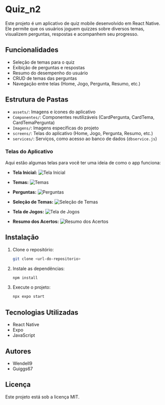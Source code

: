 # Quiz_n2

Este projeto é um aplicativo de quiz mobile desenvolvido em React Native. Ele permite que os usuários joguem quizzes sobre diversos temas, visualizem perguntas, respostas e acompanhem seu progresso.

## Funcionalidades
- Seleção de temas para o quiz
- Exibição de perguntas e respostas
- Resumo do desempenho do usuário
- CRUD de temas das perguntas
- Navegação entre telas (Home, Jogo, Pergunta, Resumo, etc.)



## Estrutura de Pastas
- `assets/`: Imagens e ícones do aplicativo
- `Componentes/`: Componentes reutilizáveis (CardPergunta, CardTema, CardTemaPergunta)
- `Imagens/`: Imagens específicas do projeto
- `screens/`: Telas do aplicativo (Home, Jogo, Pergunta, Resumo, etc.)
- `services/`: Serviços, como acesso ao banco de dados (`dbservice.js`)

### Telas do Aplicativo

Aqui estão algumas telas para você ter uma ideia de como o app funciona:

- **Tela Inicial:**
![Tela Inicial](/Prints%20das%20Telas%20do%20Projeto/{D1E666CC-C30B-4DD8-B9CA-B6846EBF9417}.png)

- **Temas:**
![Temas](/Prints%20das%20Telas%20do%20Projeto/{FD5A4B9E-2C92-4D2C-9582-816EBCA9008F}.png)

- **Perguntas:**
![Perguntas](/Prints%20das%20Telas%20do%20Projeto/{314E6247-18DA-4885-A842-D5F8D5CE7EB7}.png)

- **Seleção de Temas:**
![Seleção de Temas](/Prints%20das%20Telas%20do%20Projeto/{CE310963-C742-404E-B694-AA231CC78920}.png)

- **Tela de Jogos:**
![Tela de Jogos](/Prints%20das%20Telas%20do%20Projeto/{ADDAB4B0-A11F-4F01-A484-E0B0D2600606}.png)

- **Resumo dos Acertos:**
![Resumo dos Acertos](/Prints%20das%20Telas%20do%20Projeto/{62B974D6-FBCE-4769-AA73-100B54564312}.png)
## Instalação
1. Clone o repositório:
   ```bash
   git clone <url-do-repositorio>
   ```
2. Instale as dependências:
   ```bash
   npm install
   ```
3. Execute o projeto:
   ```bash
   npx expo start
   ```

## Tecnologias Utilizadas
- React Native
- Expo
- JavaScript

## Autores
- Wendell9
- Guiggs67

## Licença
Este projeto está sob a licença MIT.
